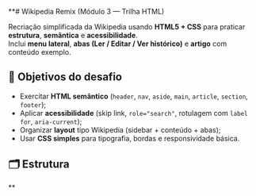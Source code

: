 **# Wikipedia Remix (Módulo 3 — Trilha HTML)

Recriação simplificada da Wikipedia usando **HTML5 + CSS** para praticar **estrutura**, **semântica** e **acessibilidade**.  
Inclui **menu lateral**, **abas (Ler / Editar / Ver histórico)** e **artigo** com conteúdo exemplo.

## 🧭 Objetivos do desafio
- Exercitar **HTML semântico** (`header`, `nav`, `aside`, `main`, `article`, `section`, `footer`);
- Aplicar **acessibilidade** (skip link, `role="search"`, rotulagem com `label for`, `aria-current`);
- Organizar **layout** tipo Wikipedia (sidebar + conteúdo + abas);
- Usar **CSS simples** para tipografia, bordas e responsividade básica.

## 🗂️ Estrutura
**
